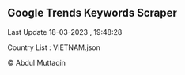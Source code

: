 

## Google Trends Keywords Scraper 
 
Last Update 18-03-2023 , 19:48:28

Country List :
VIETNAM.json



© Abdul Muttaqin 

